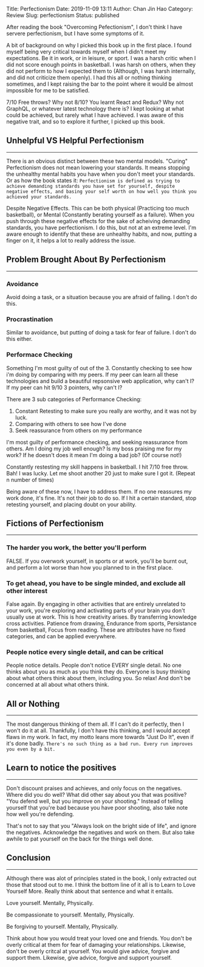 Title: Perfectionism
Date: 2019-11-09 13:11
Author: Chan Jin Hao
Category: Review
Slug: perfectionism
Status: published


After reading the book "Overcoming Pefectionism", I don't think I have servere perfectionism, but I have some symptoms of it.

A bit of background on why I picked this book up in the first place. I found myself being very critical towards myself when I didn't meet my expectations. Be it in work, or in leisure, or sport. I was a harsh critic when I did not score enough points in basketball. I was harsh on others, when they did not perform to how I expected them to (Although, I was harsh internally, and did not criticize them openly). I had this all or nothing thinking sometimes, and I kept raising the bar to the point where it would be almost impossible for me to be satisfied.

7/10 Free throws? Why not 8/10? You learnt React and Redux? Why not GraphQL, or whatever latest technology there is? I kept looking at what could be achieved, but rarely what I have achieved. I was aware of this negative trait, and so to explore it further, I picked up this book.

## Unhelpful VS Helpful Perfectionism
---

There is an obvious distinct between these two mental models. "Curing" Perfectionism does not mean lowering your standards. It means stopping the unhealthy mental habits you have when you don't meet your standards. Or as how the book states it: `Perfectionism is defined as trying to achieve demanding standards you have set for yourself, despite negative effects, and basing your self worth on how well you think you achieved your standards.`

Despite Negative Effects. This can be both physical (Practicing too much basketball), or Mental (Constantly berating yourself as a failure). When you push through these negative effects for the sake of acheiving demanding standards, you have perfectionism. I do this, but not at an extreme level. I'm aware enough to identify that these are unhealthy habits, and now, putting a finger on it, it helps a lot to really address the issue.

## Problem Brought About By Perfectionism
---

### Avoidance

Avoid doing a task, or a situation because you are afraid of failing. I don't do this.

### Procrastination

Similar to avoidance, but putting of doing a task for fear of failure. I don't do this either.

### Performace Checking

Something I'm most guilty of out of the 3. Constantly checking to see how i'm doing by comparing with my peers. If my peer can learn all these technologies and build a beautiful repsonsive web application, why can't I? If my peer can hit 9/10 3 pointers, why can't I?

There are 3 sub categories of Performance Checking:
1. Constant Retesting to make sure you really are worthy, and it was not by luck.
2. Comparing with others to see how I've done
3. Seek reassurance from others on my performance

I'm most guilty of performance checking, and seeking reassurance from others. Am I doing my job well enough? Is my boss praising me for my work? If he doesn't does it mean I'm doing a bad job? (Of course not!)

Constantly restesting my skill happens in basketball. I hit 7/10 free throw. Bah! I was lucky. Let me shoot another 20 just to make sure I got it. (Repeat n number of times)

Being aware of these now, I have to address them. If no one reassures my work done, it's fine. It's not their job to do so. If I hit a certain standard, stop retesting yourself, and placing doubt on your ability.

## Fictions of Perfectionism
---

### The harder you work, the better you'll perform

FALSE. If you overwork yourself, in sports or at work, you'll be burnt out, and perform a lot worse than how you planned to in the first place.

### To get ahead, you have to be single minded, and exclude all other interest

False again. By engaging in other activities that are entirely unrelated to your work, you're exploring and activating parts of your brain you don't usually use at work. This is how creativity arises. By transferring knowledge cross activities. Patience from drawing, Endurance from sports, Persistance from basketball, Focus from reading. These are attributes have no fixed categories, and can be applied everywhere.

### People notice every single detail, and can be critical

People notice details. People don't notice EVERY single detail. No one thinks about you as much as you think they do. Everyone is busy thinking about what others think about them, including you. So relax! And don't be concerned at all about what others think.

## All or Nothing
---

The most dangerous thinking of them all. If I can't do it perfectly, then I won't do it at all. Thankfully, I don't have this thinking, and I would accept flaws in my work. In fact, my motto leans more towards "Just Do It", even if it's done badly. `There's no such thing as a bad run. Every run improves you even by a bit.`

## Learn to notice the positives
---

Don't discount praises and achieves, and only focus on the negatives. Where did you do well? What did other say about you that was positive? "You defend well, but you improve on your shooting." Instead of telling yourself that you're bad because you have poor shooting, also take note how well you're defending.

That's not to say that you "Always look on the bright side of life", and ignore the negatives. Acknowledge the negatives and work on them. But also take awhile to pat yourself on the back for the things well done.

## Conclusion
---

Although there was alot of principles stated in the book, I only extracted out those that stood out to me. I think the bottom line of it all is to Learn to Love Yourself More. Really think about that sentence and what it entails.

Love yourself. Mentally, Physically.

Be compassionate to yourself. Mentally, Physically.

Be forgiving to yourself. Mentally, Physically.

Think about how you would treat your loved one and friends. You don't be overly critical at them for fear of damaging your relationships. Likewise, don't be overly critcal at yourself. You would give advice, forgive and support them. Likewise, give advice, forgive and support yourself.

